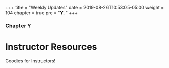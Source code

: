 +++
title = "Weekly Updates"
date = 2019-08-26T10:53:05-05:00
weight = 104
chapter = true
pre = "<b>Y. </b>"
+++

### Chapter Y

# Instructor Resources

Goodies for Instructors!
